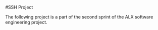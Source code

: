 #SSH Project

The following project is a part of the second sprint
of the ALX software engineering project.
